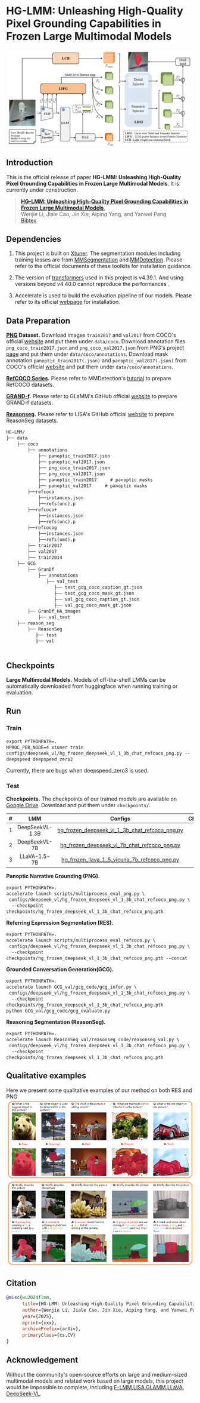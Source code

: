 
# HG-LMM: Unleashing High-Quality Pixel Grounding Capabilities in Frozen Large Multimodal Models
![](images/overall.png)
## Introduction

This is the official release of paper **HG-LMM: Unleashing High-Quality Pixel Grounding Capabilities in
Frozen Large Multimodal Models**. 
It is currently under construction.

> [**HG-LMM: Unleashing High-Quality Pixel Grounding Capabilities in Frozen Large Multimodal Models**](https://arxiv.org/abs/2406.05821),            
> Wenjie Li, Jiale Cao, Jin Xie, Aiping Yang, and Yanwei Pang            
> [Bibtex](https://github.com/WenjieLi2008/HG-LMM#citation)


## Dependencies

1. This project is built on [Xtuner](https://github.com/InternLM/xtuner). The segmentation modules  including training losses are  from [MMSegmentation](https://github.com/open-mmlab/mmsegmentation) and [MMDetection](https://github.com/open-mmlab/mmdetection). Please refer to the official documents of these toolkits for installation guidance.

2. The version of [transformers](https://github.com/huggingface/transformers) used in this project is v4.39.1. And using versions beyond v4.40.0 cannot reproduce the performances . 

3. Accelerate is used to build the evaluation pipeline of our models. Please refer to its official
[webpage](https://github.com/huggingface/accelerate) for installation.

## Data Preparation
**[PNG](https://github.com/BCV-Uniandes/PNG) Dataset.** Download images `train2017` and `val2017` from COCO's official [website](https://cocodataset.org/#home) and put them under `data/coco`. Download annotation files `png_coco_train2017.json` and `png_coco_val2017.json` from PNG's project [page](https://bcv-uniandes.github.io/panoptic-narrative-grounding/#downloads)  and put them under `data/coco/annotations`. Download mask annotation  `panoptic_train2017(.json)` and `panoptic_val2017(.json)` from COCO's official [website](http://images.cocodataset.org/annotations/panoptic_annotations_trainval2017.zip) and put them under `data/coco/annotations`.

**[RefCOCO Series](https://github.com/lichengunc/refer).** Please refer to MMDetection's [tutorial](https://mmdetection.readthedocs.io/en/latest/user_guides/dataset_prepare.html#refcoco-dataset-preparation)  to prepare RefCOCO datasets.

**[GRAND-f](https://github.com/mbzuai-oryx/groundingLMM).** Please refer to GLaMM's GitHub official [website](https://github.com/mbzuai-oryx/groundingLMM)  to prepare GRAND-f datasets.

**[Reasonseg](https://github.com/dvlab-research/LISA).** Please refer to LISA's GitHub official [website](https://github.com/dvlab-research/LISA)  to prepare ReasonSeg datasets.
```text
HG-LMM/
├── data
    ├── coco
        ├── annotations
            ├── panoptic_train2017.json
            ├── panoptic_val2017.json
            ├── png_coco_train2017.json
            ├── png_coco_val2017.json
            ├── panoptic_train2017     # panoptic masks
            ├── panoptic_val2017     # panoptic masks
        ├──refcoco
            ├──instances.json
            ├──refs(unc).p
        ├──refcoco+
            ├──instances.json
            ├──refs(unc).p
        ├──refcocog
            ├──instances.json
            ├──refs(umd).p
        ├── train2017
        ├── val2017
        ├── train2014
    ├── GCG
	    ├── GranDf
	        ├── annotations
	      	   ├── val_test
	      	      ├── test_gcg_coco_caption_gt.json
	      	      ├── test_gcg_coco_mask_gt.json
	      	      ├── val_gcg_coco_caption_gt.json
	      	      ├── val_gcg_coco_mask_gt.json
	    ├── GranDf_HA_images
	      	├── val_test
    ├── reason_seg
	    ├── ReasonSeg
	       ├── test
	       ├── val
   
```


## Checkpoints
**Large Multimodal Models.** Models of off-the-shelf LMMs can be automatically downloaded from huggingface when running training or evaluation.



## Run

### Train

```shell
export PYTHONPATH=.
NPROC_PER_NODE=4 xtuner train configs/deepseek_vl/hg_frozen_deepseek_vl_1_3b_chat_refcoco_png.py --deepspeed deepspeed_zero2
```

Currently, there are bugs when deepspeed_zero3 is used.

### Test
**Checkpoints.**
The checkpoints of our trained models are available on [Google Drive](https://drive.google.com/drive/folders/1bvrDqm9m4MvcocuwvvkGf_qYRBfvr0K7?usp=sharing). Download and put them under `checkpoints/`.

| #  |          LMM         |                                                            Configs                                                             |                                         Checkpoints                                         |
|:--:|:---------------------:|:------------------------------------------------------------------------------------------------------------------------------:|:-------------------------------------------------------------------------------------------:|
| 1  |    DeepSeekVL-1.3B         |                    [hg_frozen_deepseek_vl_1_3b_chat_refcoco_png.py](configs/deepseek_vl/hg_frozen_deepseek_vl_1_3b_chat_refcoco_png.py)                      | [model](https://drive.google.com/file/d/1UXcjJrrpTm1bNphvPNjvol9gUfvzNbjA/view?usp=drive_link) 
| 2  |     DeepSeekVL-7B         |                       [hg_frozen_deepseek_vl_7b_chat_refcoco_png.py](configs/deepseek_vl/hg_frozen_deepseek_vl_7b_chat_refcoco_png.py)                       | [model](https://drive.google.com/file/d/1LOwIAYVyR51e34ksV9jz-GGiFfmkZLj_/view?usp=drive_link) 
| 3  |     LLaVA-1.5-7B          |    [hg_frozen_llava_1_5_vicuna_7b_refcoco_png.py](configs/llava/hg_frozen_llava_1_5_vicuna_7b_refcoco_png.py)     | [model](https://drive.google.com/file/d/1opjFe15B5L5JJ78gE_FsXvDnwSlwSHhh/view?usp=sharing) |


**Panoptic Narrative Grounding (PNG).**
```shell
export PYTHONPATH=.
accelerate launch scripts/multiprocess_eval_png.py \
 configs/deepseek_vl/hg_frozen_deepseek_vl_1_3b_chat_refcoco_png.py \
  --checkpoint checkpoints/hg_frozen_deepseek_vl_1_3b_chat_refcoco_png.pth
```
**Referring Expression Segmentation (RES).**
```shell
export PYTHONPATH=.
accelerate launch scripts/multiprocess_eval_refcoco.py \
 configs/deepseek_vl/hg_frozen_deepseek_vl_1_3b_chat_refcoco_png.py \
  --checkpoint checkpoints/hg_frozen_deepseek_vl_1_3b_chat_refcoco_png.pth --concat
```
**Grounded Conversation Generation(GCG).**
```shell
export PYTHONPATH=.
accelerate launch GCG_val/gcg_code/gcg_infer.py \
 configs/deepseek_vl/hg_frozen_deepseek_vl_1_3b_chat_refcoco_png.py \
  --checkpoint checkpoints/hg_frozen_deepseek_vl_1_3b_chat_refcoco_png.pth 
python GCG_val/gcg_code/gcg_evaluate.py
```

**Reasoning Segmentation (ReasonSeg).**
```shell
export PYTHONPATH=.
accelerate launch ReasonSeg_val/reasonseg_code/reasonseg_val.py \
 configs/deepseek_vl/hg_frozen_deepseek_vl_1_3b_chat_refcoco_png.py \
  --checkpoint checkpoints/hg_frozen_deepseek_vl_1_3b_chat_refcoco_png.pth 
```

## Qualitative examples
Here we present some qualitative examples of our method on both RES and PNG
![](images/qualitative_results.png)

## Citation

```bibtex
@misc{wu2024flmm,
      title={HG-LMM: Unleashing High-Quality Pixel Grounding Capabilities in Frozen Large Multimodal Models}, 
      author={Wenjie Li, Jiale Cao, Jin Xie, Aiping Yang, and Yanwei Pang},
      year={2025},
      eprint={xxx},
      archivePrefix={arXiv},
      primaryClass={cs.CV}
}
```


## Acknowledgement

Without the community's open-source efforts on large and medium-sized multimodal models and related work based on large models, this project would be impossible to complete, including [F-LMM](https://github.com/wusize/F-LMM),[LISA](https://github.com/dvlab-research/LISA),[GLAMM](https://github.com/mbzuai-oryx/groundingLMM),[LLaVA](https://huggingface.co/llava-hf), [DeepSeek-VL](https://github.com/deepseek-ai/DeepSeek-VL). 

